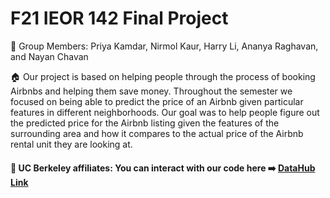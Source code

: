 # F21 IEOR 142 Final Project

👥 Group Members: Priya Kamdar, Nirmol Kaur, Harry Li, Ananya Raghavan, and Nayan Chavan 

🏠 Our project is based on helping people through the process of booking Airbnbs and helping them save money. Throughout the semester we focused on being able to predict the price of an Airbnb given particular features in different neighborhoods. Our goal was to help people figure out the predicted price for the Airbnb listing given the features of the surrounding area and how it compares to the actual price of the Airbnb rental unit they are looking at. 

#### 🐻 UC Berkeley affiliates: You can interact with our code here ➡️ [DataHub Link](https://datahub.berkeley.edu/hub/user-redirect/interact?account=nayanchavan&repo=ieor142&branch=main&subpath=ieor-142-final-project.ipynb)
